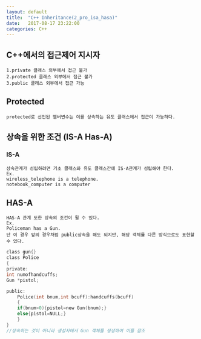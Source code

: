 ```yaml
---
layout: default
title:  "C++ Inheritance(2_pro_isa_hasa)"
date:   2017-08-17 23:22:00
categories: C++
---
```


## C++에서의 접근제어 지시자
```
1.private 클래스 외부에서 접근 불가
2.protected 클래스 외부에서 접근 불가
3.public 클래스 외부에서 접근 가능
```

## Protected
```
protected로 선언된 멤버변수는 이를 상속하는 유도 클래스에서 접근이 가능하다.

```

## 상속을 위한 조건 (IS-A Has-A)

### IS-A
```
상속관계가 성립하려면 기초 클래스와 유도 클래스간에 IS-A관계가 성립해야 한다.
Ex.
wireless_telephone is a telephone.
notebook_computer is a computer
```

## HAS-A

```
HAS-A 관계 또한 상속의 조건이 될 수 있다.
Ex.
Policeman has a Gun.
단 이 경우 앞의 경우처럼 public상속을 해도 되지만, 해당 객체를 다른 방식으로도 표현할 수 있다.
```

```c
class gun{}
class Police
{
private:
int numofhandcuffs;
Gun *pistol;

public:
	Police(int bnum,int bcuff):handcuffs(bcuff)
	{
	if(bnum>0){pistol=new Gun(bnum);}
    else{pistol=NULL;}
	}
}
//상속하는 것이 아니라 생성자에서 Gun 객체를 생성하여 이를 참조
```
